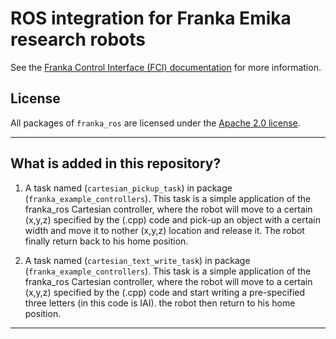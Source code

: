 # ROS integration for Franka Emika research robots

See the [Franka Control Interface (FCI) documentation][fci-docs] for more information.

## License

All packages of `franka_ros` are licensed under the [Apache 2.0 license][apache-2.0].

[apache-2.0]: https://www.apache.org/licenses/LICENSE-2.0.html
[fci-docs]: https://frankaemika.github.io/docs
******************************************************************************************

## What is added in this repository?

1. A task named (`cartesian_pickup_task`) in package (`franka_example_controllers`).
This task is a simple application of the franka_ros Cartesian controller, where the
robot will move to a certain (x,y,z) specified by the (.cpp) code and pick-up an
object with a certain width and move it to nother (x,y,z) location and release it.
The robot finally return back to his home position.

2. A task named (`cartesian_text_write_task`) in package (`franka_example_controllers`).
    This task is a simple application of the franka_ros Cartesian controller, where the
    robot will move to a certain (x,y,z) specified by the (.cpp) code and start writing
    a pre-specified three letters (in this code is  IAI). the robot then return to his
    home position.

 ******************************************************************************************
